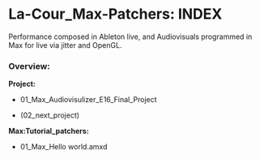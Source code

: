 # La-Cour_Max-Patchers: INDEX
Performance composed in Ableton live, and Audiovisuals programmed in Max for live via jitter and OpenGL.

### Overview:
**Project:**
- 01_Max_Audiovisulizer_E16_Final_Project

- (02_next_project)

**Max:Tutorial_patchers:**
- 01_Max_Hello world.amxd
